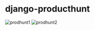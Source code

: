 # django-producthunt
![prodhunt1](https://user-images.githubusercontent.com/21345155/43295353-6b58ccfa-9112-11e8-81fb-9f8ae831a4bc.PNG)
![prodhunt2](https://user-images.githubusercontent.com/21345155/43295355-6d8f0250-9112-11e8-9395-74eb576ac8f5.PNG)
